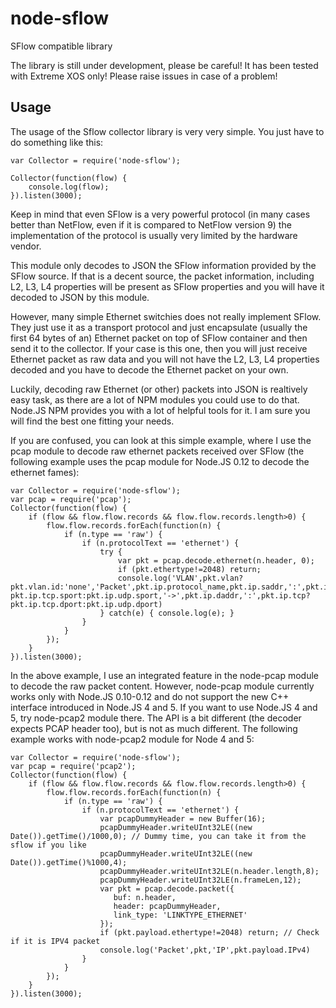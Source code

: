 node-sflow
==========

SFlow compatible library

The library is still under development, please be careful! It has been tested with Extreme XOS only! Please raise issues in case of a problem!

## Usage

The usage of the Sflow collector library is very very simple. You just have to do something like this:


    var Collector = require('node-sflow');

    Collector(function(flow) {
        console.log(flow);
    }).listen(3000);


Keep in mind that even SFlow is a very powerful protocol (in many cases better than NetFlow, even if it is compared to NetFlow version 9) the implementation of the protocol is usually very limited by the hardware vendor.

This module only decodes to JSON the SFlow information provided by the SFlow source. If that is a decent source, the packet information, including L2, L3, L4 properties will be present as SFlow properties and you will have it decoded to JSON by this module.

However, many simple Ethernet switchies does not really implement SFlow. They just use it as a transport protocol and just encapsulate (usually the first 64 bytes of an) Ethernet packet on top of SFlow container and then send it to the collector. 
If your case is this one, then you will just receive Ethernet packet as raw data and you will not have the L2, L3, L4 properties decoded and you have to decode the Ethernet packet on your own.

Luckily, decoding raw Ethernet (or other) packets into JSON is realtively easy task, as there are a lot of NPM modules you could use to do that. Node.JS NPM provides you with a lot of helpful tools for it. I am sure you will find the best one fitting your needs.

If you are confused, you can look at this simple example, where I use the pcap module to decode raw ethernet packets received over SFlow (the following example uses the pcap module for Node.JS 0.12 to decode the ethernet fames):


    var Collector = require('node-sflow');
    var pcap = require('pcap');
    Collector(function(flow) {
        if (flow && flow.flow.records && flow.flow.records.length>0) {
            flow.flow.records.forEach(function(n) {
                if (n.type == 'raw') {
                    if (n.protocolText == 'ethernet') {
                        try {
                            var pkt = pcap.decode.ethernet(n.header, 0);
                            if (pkt.ethertype!=2048) return;
                            console.log('VLAN',pkt.vlan?pkt.vlan.id:'none','Packet',pkt.ip.protocol_name,pkt.ip.saddr,':',pkt.ip.tcp?pkt.ip.tcp.sport:pkt.ip.udp.sport,'->',pkt.ip.daddr,':',pkt.ip.tcp?pkt.ip.tcp.dport:pkt.ip.udp.dport)
                        } catch(e) { console.log(e); }
                    }
                }
            });
        }
    }).listen(3000);


In the above example, I use an integrated feature in the node-pcap module to decode the raw packet content. However, node-pcap module currently works only with Node.JS 0.10-0.12 and do not support the new C++ interface introduced in Node.JS 4 and 5. If you want to use Node.JS 4 and 5, try node-pcap2 module there. The API is a bit different (the decoder expects PCAP header too), but is not as much different. The following example works with node-pcap2 module for Node 4 and 5:


    var Collector = require('node-sflow');
    var pcap = require('pcap2');
    Collector(function(flow) {
        if (flow && flow.flow.records && flow.flow.records.length>0) {
            flow.flow.records.forEach(function(n) {
                if (n.type == 'raw') {
                    if (n.protocolText == 'ethernet') {
                        var pcapDummyHeader = new Buffer(16);
                        pcapDummyHeader.writeUInt32LE((new Date()).getTime()/1000,0); // Dummy time, you can take it from the sflow if you like
                        pcapDummyHeader.writeUInt32LE((new Date()).getTime()%1000,4);
                        pcapDummyHeader.writeUInt32LE(n.header.length,8);
                        pcapDummyHeader.writeUInt32LE(n.frameLen,12);
                        var pkt = pcap.decode.packet({
                           buf: n.header,
                           header: pcapDummyHeader,
                           link_type: 'LINKTYPE_ETHERNET'
                        });
                        if (pkt.payload.ethertype!=2048) return; // Check if it is IPV4 packet
                        console.log('Packet',pkt,'IP',pkt.payload.IPv4)
                    }
                }
            });
        }
    }).listen(3000);

